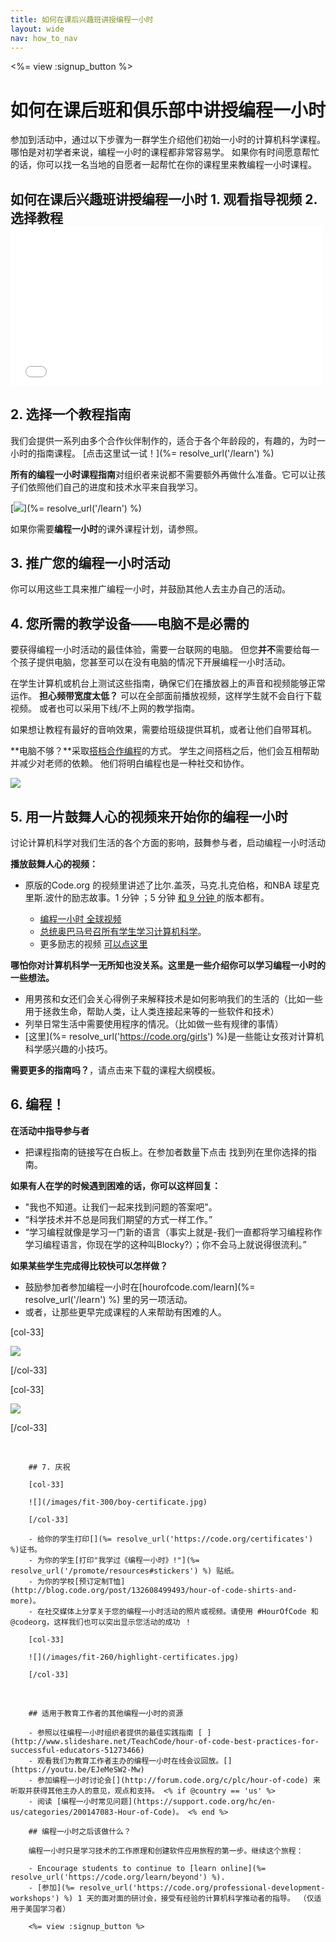 ```yaml
---
title: 如何在课后兴趣班讲授编程一小时
layout: wide
nav: how_to_nav
---
```

<%= view :signup_button %>

# 如何在课后班和俱乐部中讲授编程一小时

参加到活动中，通过以下步骤为一群学生介绍他们初始一小时的计算机科学课程。 哪怕是对初学者来说，编程一小时的课程都非常容易学。 如果你有时间愿意帮忙的话，你可以找一名当地的自愿者一起帮忙在你的课程里来教编程一小时课程。

## 如何在课后兴趣班讲授编程一小时 1. 观看指导视频 2. 选择教程 <iframe width="500" height="255" src="//www.youtube.com/embed/SrnvvWDm73k" frameborder="0" allowfullscreen mark="crwd-mark"></iframe> 

## 2. 选择一个教程指南

我们会提供一系列由多个合作伙伴制作的，适合于各个年龄段的，有趣的，为时一小时的指南课程。 [点击这里试一试！](%= resolve_url('/learn') %)

**所有的编程一小时课程指南**对组织者来说都不需要额外再做什么准备。它可以让孩子们依照他们自己的进度和技术水平来自我学习。

[![](/images/fit-700/tutorials.png)](%= resolve_url('/learn') %)

如果你需要**编程一小时**的课外课程计划，请参照。</p> 

## 3. 推广您的编程一小时活动

你可以用这些工具</a>来推广编程一小时，并鼓励其他人去主办自己的活动。</p> 

## 4. 您所需的教学设备——电脑不是必需的

要获得编程一小时活动的最佳体验，需要一台联网的电脑。 但您**并不**需要给每一个孩子提供电脑，您甚至可以在没有电脑的情况下开展编程一小时活动。

在学生计算机或机台上测试这些指南，确保它们在播放器上的声音和视频能够正常运作。 **担心频带宽度太低？** 可以在全部面前播放视频，这样学生就不会自行下载视频。 或者也可以采用下线/不上网的教学指南。

如果想让教程有最好的音响效果，需要给班级提供耳机，或者让他们自带耳机。

**电脑不够？**采取[搭档合作编程](https://www.youtube.com/watch?v=vgkahOzFH2Q)的方式。 学生之间搭档之后，他们会互相帮助并减少对老师的依赖。 他们将明白编程也是一种社交和协作。

<img src="/images/fit-350/group_ipad.jpg" />

## 5. 用一片鼓舞人心的视频来开始你的编程一小时

讨论计算机科学对我们生活的各个方面的影响，鼓舞参与者，启动编程一小时活动

**播放鼓舞人心的视频：**

- 原版的Code.org 的视频里讲述了比尔.盖茨，马克.扎克伯格，和NBA 球星克里斯.波什的励志故事。1 分钟 ；5 分钟 [ 和 9 分钟 ](https://www.youtube.com/watch?v=dU1xS07N-FA) 的版本都有。 </li> 
    
    - [编程一小时 全球视频 ](https://www.youtube.com/watch?v=KsOIlDT145A)
    - [总统奥巴马号召所有学生学习计算机科学](https://www.youtube.com/watch?v=6XvmhE1J9PY)。
    - 更多励志的视频 [ 可以点这里 ](https://www.youtube.com/playlist?list=PLzdnOPI1iJNfpD8i4Sx7U0y2MccnrNZuP)</ul> 
    
    **哪怕你对计算机科学一无所知也没关系。这里是一些介绍你可以学习编程一小时的一些想法。**
    
    - 用男孩和女还们会关心得例子来解释技术是如何影响我们的生活的（比如一些用于拯救生命，帮助人类，让人类连接起来等的一些软件和技术）
    - 列举日常生活中需要使用程序的情况。（比如做一些有规律的事情）
    - [这里](%= resolve_url('https://code.org/girls') %)是一些能让女孩对计算机科学感兴趣的小技巧。
    
    **需要更多的指南吗？**，请点击</a>来下载的课程大纲模板。</p> 
    
    ## 6. 编程！
    
    **在活动中指导参与者**
    
    - 把课程指南的链接写在白板上。在参加者数量下点击</a> 找到列在里你选择的指南。</li> </ul> 
        
        **如果有人在学的时候遇到困难的话，你可以这样回复：**
        
        - "我也不知道。让我们一起来找到问题的答案吧"。
        - “科学技术并不总是同我们期望的方式一样工作。”
        - “学习编程就像是学习一门新的语言（事实上就是-我们一直都将学习编程称作学习编程语言，你现在学的这种叫Blocky?）；你不会马上就说得很流利。”
        
        **如果某些学生完成得比较快可以怎样做？**
        
        - 鼓励参加者参加编程一小时在[hourofcode.com/learn](%= resolve_url('/learn') %) 里的另一项活动。
        - 或者，让那些更早完成课程的人来帮助有困难的人。
        
        [col-33]
        
        ![](/images/fit-250/highschoolgirls.jpeg)
        
        [/col-33]
        
        [col-33]
        
        ![](/images/fit-300/group_ar.jpg)
        
        [/col-33]

<p style="clear:both">&nbsp;</p>

        
        ## 7. 庆祝
        
        [col-33]
        
        ![](/images/fit-300/boy-certificate.jpg)
        
        [/col-33]
        
        - 给你的学生打印[](%= resolve_url('https://code.org/certificates') %)证书。
        - 为你的学生[打印"我学过《编程一小时》!"](%= resolve_url('/promote/resources#stickers') %) 贴纸。
        - 为你的学校[预订定制T恤](http://blog.code.org/post/132608499493/hour-of-code-shirts-and-more)。
        - 在社交媒体上分享关于您的编程一小时活动的照片或视频。请使用 #HourOfCode 和 @codeorg，这样我们也可以突出显示您活动的成功 ！
        
        [col-33]
        
        ![](/images/fit-260/highlight-certificates.jpg)
        
        [/col-33]

<p style="clear:both">&nbsp;</p>

        
        ## 适用于教育工作者的其他编程一小时的资源
        
        - 参照以往编程一小时组织者提供的最佳实践指南 [ ](http://www.slideshare.net/TeachCode/hour-of-code-best-practices-for-successful-educators-51273466) 
        - 观看我们为教育工作者主办的编程一小时在线会议回放。[](https://youtu.be/EJeMeSW2-Mw)
        - 参加编程一小时讨论会[](http://forum.code.org/c/plc/hour-of-code) 来听取并获得其他主办人的意见，观点和支持。 <% if @country == 'us' %>
        - 阅读 [编程一小时常见问题](https://support.code.org/hc/en-us/categories/200147083-Hour-of-Code)。 <% end %>
        
        ## 编程一小时之后该做什么？
        
        编程一小时只是学习技术的工作原理和创建软件应用旅程的第一步。继续这个旅程：
        
        - Encourage students to continue to [learn online](%= resolve_url('https://code.org/learn/beyond') %).
        - [参加](%= resolve_url('https://code.org/professional-development-workshops') %) 1 天的面对面的研讨会，接受有经验的计算机科学推动者的指导。 （仅适用于美国学习者）
        
        <%= view :signup_button %>